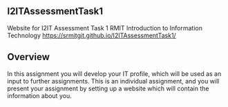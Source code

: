 ## I2ITAssessmentTask1
Website for I2IT Assessment Task 1 RMIT Introduction to Information Technology
https://srmitgit.github.io/I2ITAssessmentTask1/

## Overview
In this assignment you will develop your IT profile, which will be used as an input to further assignments. This is an individual assignment, and you will present your assignment by setting up a website which will contain the information about you.

